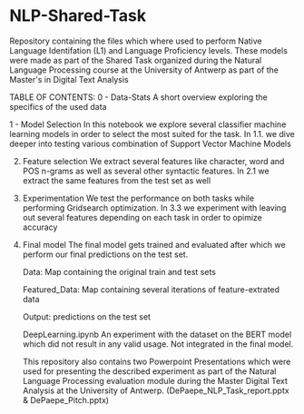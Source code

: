 # NLP-Shared-Task
Repository containing the files which where used to perform Native Language Identifation (L1) and Language Proficiency levels. These models were made as part of the Shared Task organized during the Natural Language Processing course at the University of Antwerp as part of the Master's in Digital Text Analysis

TABLE OF CONTENTS:
0 - Data-Stats
    A short overview exploring the specifics of the used data

1 - Model Selection
    In this notebook we explore several classifier machine learning models in order to select the       most suited for the task. In 1.1. we dive deeper into testing various combination of Support       Vector Machine Models
    
2. Feature selection
   We extract several features like character, word and POS n-grams as well as several other          syntactic features. In 2.1 we extract the same features from the test set as well
   
3. Experimentation
   We test the performance on both tasks while performing Gridsearch optimization. In 3.3 we          experiment with leaving out several features depending on each task in order to opimize            accuracy
   
4. Final model
   The final model gets trained and evaluated after which we perform our final predictions on the      test set.
   
   
   Data:
   Map containing the original train and test sets
   
   Featured_Data:
   Map containing several iterations of feature-extrated data
   
   Output:
   predictions on the test set
   
   DeepLearning.ipynb
   An experiment with the dataset on the BERT model which did not result in any valid usage. Not      integrated in the final model.
   
   
   This repository also contains two Powerpoint Presentations which were used for presenting the      described experiment as part of the Natural Language Processing evaluation module during the      Master Digital Text Analysis at the University of Antwerp. (DePaepe_NLP_Task_report.pptx &        DePaepe_Pitch.pptx)
   
   
   
   
   


